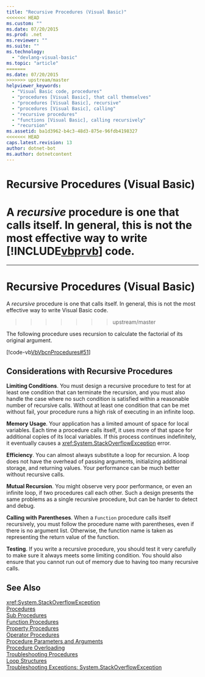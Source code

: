 ```yaml
---
title: "Recursive Procedures (Visual Basic)"
<<<<<<< HEAD
ms.custom: ""
ms.date: 07/20/2015
ms.prod: .net
ms.reviewer: ""
ms.suite: ""
ms.technology: 
  - "devlang-visual-basic"
ms.topic: "article"
=======
ms.date: 07/20/2015
>>>>>>> upstream/master
helpviewer_keywords: 
  - "Visual Basic code, procedures"
  - "procedures [Visual Basic], that call themselves"
  - "procedures [Visual Basic], recursive"
  - "procedures [Visual Basic], calling"
  - "recursive procedures"
  - "functions [Visual Basic], calling recursively"
  - "recursion"
ms.assetid: ba1d3962-b4c3-48d3-875e-96fdb4198327
<<<<<<< HEAD
caps.latest.revision: 13
author: dotnet-bot
ms.author: dotnetcontent
---
```

# Recursive Procedures (Visual Basic)
A *recursive* procedure is one that calls itself. In general, this is not the most effective way to write [!INCLUDE[vbprvb](~/includes/vbprvb-md.md)] code.  
=======
---
# Recursive Procedures (Visual Basic)
A *recursive* procedure is one that calls itself. In general, this is not the most effective way to write Visual Basic code.  
>>>>>>> upstream/master
  
 The following procedure uses recursion to calculate the factorial of its original argument.  
  
 [!code-vb[VbVbcnProcedures#51](./codesnippet/VisualBasic/recursive-procedures_1.vb)]  
  
## Considerations with Recursive Procedures  
 **Limiting Conditions**. You must design a recursive procedure to test for at least one condition that can terminate the recursion, and you must also handle the case where no such condition is satisfied within a reasonable number of recursive calls. Without at least one condition that can be met without fail, your procedure runs a high risk of executing in an infinite loop.  
  
 **Memory Usage**. Your application has a limited amount of space for local variables. Each time a procedure calls itself, it uses more of that space for additional copies of its local variables. If this process continues indefinitely, it eventually causes a <xref:System.StackOverflowException> error.  
  
 **Efficiency**. You can almost always substitute a loop for recursion. A loop does not have the overhead of passing arguments, initializing additional storage, and returning values. Your performance can be much better without recursive calls.  
  
 **Mutual Recursion**. You might observe very poor performance, or even an infinite loop, if two procedures call each other. Such a design presents the same problems as a single recursive procedure, but can be harder to detect and debug.  
  
 **Calling with Parentheses**. When a `Function` procedure calls itself recursively, you must follow the procedure name with parentheses, even if there is no argument list. Otherwise, the function name is taken as representing the return value of the function.  
  
 **Testing**. If you write a recursive procedure, you should test it very carefully to make sure it always meets some limiting condition. You should also ensure that you cannot run out of memory due to having too many recursive calls.  
  
## See Also  
 <xref:System.StackOverflowException>  
 [Procedures](./index.md)  
 [Sub Procedures](./sub-procedures.md)  
 [Function Procedures](./function-procedures.md)  
 [Property Procedures](./property-procedures.md)  
 [Operator Procedures](./operator-procedures.md)  
 [Procedure Parameters and Arguments](./procedure-parameters-and-arguments.md)  
 [Procedure Overloading](./procedure-overloading.md)  
 [Troubleshooting Procedures](./troubleshooting-procedures.md)  
 [Loop Structures](../../../../visual-basic/programming-guide/language-features/control-flow/loop-structures.md)  
 [Troubleshooting Exceptions: System.StackOverflowException](http://msdn.microsoft.com/library/51b71217-c507-4f5b-bc35-0236180d7968)
